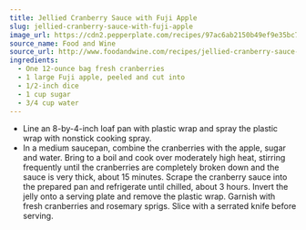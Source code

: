 ```yaml
---
title: Jellied Cranberry Sauce with Fuji Apple
slug: jellied-cranberry-sauce-with-fuji-apple
image_url: https://cdn2.pepperplate.com/recipes/97ac6ab2150b49ef9e35bc7bb24e32c1.jpg
source_name: Food and Wine
source_url: http://www.foodandwine.com/recipes/jellied-cranberry-sauce-with-fuji-apple
ingredients:
  - One 12-ounce bag fresh cranberries
  - 1 large Fuji apple, peeled and cut into
  - 1/2-inch dice
  - 1 cup sugar
  - 3/4 cup water
---
```


* Line an 8-by-4-inch loaf pan with plastic wrap and spray the plastic wrap with nonstick cooking spray.
* In a medium saucepan, combine the cranberries with the apple, sugar and water. Bring to a boil and cook over moderately high heat, stirring frequently until the cranberries are completely broken down and the sauce is very thick, about 15 minutes. Scrape the cranberry sauce into the prepared pan and refrigerate until chilled, about 3 hours. Invert the jelly onto a serving plate and remove the plastic wrap. Garnish with fresh cranberries and rosemary sprigs. Slice with a serrated knife before serving.
